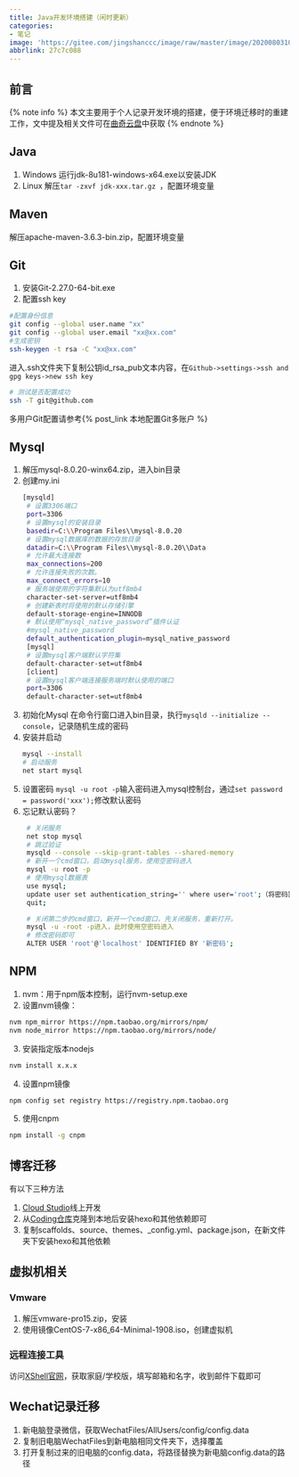 ```yaml
---
title: Java开发环境搭建（闲时更新）
categories:
- 笔记
image: 'https://gitee.com/jingshanccc/image/raw/master/image/20200803104632.jpg'
abbrlink: 27c7c088
---
```

<p/>

<!-- more -->

## 前言

{% note info %}
本文主要用于个人记录开发环境的搭建，便于环境迁移时的重建工作，文中提及相关文件可在[曲奇云盘](https://quqi.com/)中获取
{% endnote %}
## Java
1. Windows
   运行jdk-8u181-windows-x64.exe以安装JDK
2. Linux
   解压`tar -zxvf jdk-xxx.tar.gz `，配置环境变量

## Maven
解压apache-maven-3.6.3-bin.zip，配置环境变量
## Git
1. 安装Git-2.27.0-64-bit.exe
2. 配置ssh key
```bash
#配置身份信息
git config --global user.name "xx"
git config --global user.email "xx@xx.com"
#生成密钥
ssh-keygen -t rsa -C "xx@xx.com"
```
进入.ssh文件夹下复制公钥id_rsa_pub文本内容，在` Github->settings->ssh and gpg keys->new ssh key `
```bash
# 测试是否配置成功
ssh -T git@github.com
```
多用户Git配置请参考{% post_link 本地配置Git多账户 %}

## Mysql
1. 解压mysql-8.0.20-winx64.zip，进入bin目录
2. 创建my.ini
   ```bash
   [mysqld]
    # 设置3306端口
    port=3306
    # 设置mysql的安装目录
    basedir=C:\\Program Files\\mysql-8.0.20
    # 设置mysql数据库的数据的存放目录
    datadir=C:\\Program Files\\mysql-8.0.20\\Data
    # 允许最大连接数
    max_connections=200
    # 允许连接失败的次数。
    max_connect_errors=10
    # 服务端使用的字符集默认为utf8mb4
    character-set-server=utf8mb4
    # 创建新表时将使用的默认存储引擎
    default-storage-engine=INNODB
    # 默认使用“mysql_native_password”插件认证
    #mysql_native_password
    default_authentication_plugin=mysql_native_password
    [mysql]
    # 设置mysql客户端默认字符集
    default-character-set=utf8mb4
    [client]
    # 设置mysql客户端连接服务端时默认使用的端口
    port=3306
    default-character-set=utf8mb4
   ```
3. 初始化Mysql
   在命令行窗口进入bin目录，执行` mysqld --initialize --console `，记录随机生成的密码
4. 安装并启动
   ```bash
   mysql --install
   # 启动服务
   net start mysql
   ```
5. 设置密码
   `mysql -u root -p`输入密码进入mysql控制台，通过`set password = password('xxx');`修改默认密码
6. 忘记默认密码？
   ```bash
    # 关闭服务 
    net stop mysql
    # 跳过验证
    mysqld --console --skip-grant-tables --shared-memory 
    # 新开一个cmd窗口，启动mysql服务，使用空密码进入 
    mysql -u root -p
    # 使用mysql数据表
    use mysql;
    update user set authentication_string='' where user='root';（将密码置为空）
    quit;

    # 关闭第二步的cmd窗口，新开一个cmd窗口，先关闭服务，重新打开。
    mysql -u -root -p进入，此时使用空密码进入
    # 修改密码即可
    ALTER USER 'root'@'localhost' IDENTIFIED BY '新密码';
   ```

## NPM
1. nvm：用于npm版本控制，运行nvm-setup.exe
2. 设置nvm镜像：
```bash
nvm npm_mirror https://npm.taobao.org/mirrors/npm/
nvm node_mirror https://npm.taobao.org/mirrors/node/
```
3. 安装指定版本nodejs
```bash   
nvm install x.x.x
```
4. 设置npm镜像
```bash   
npm config set registry https://registry.npm.taobao.org
```
5. 使用cnpm
```bash
npm install -g cnpm
```

## 博客迁移
有以下三种方法
1. [Cloud Studio](https://realmicah.cloudstudio.net/dashboard/workspace)线上开发
2. 从[Coding仓库](https://realmicah.coding.net/)克隆到本地后安装hexo和其他依赖即可
3. 复制scaffolds、source、themes、_config.yml、package.json，在新文件夹下安装hexo和其他依赖
   
## 虚拟机相关
### Vmware
1. 解压vmware-pro15.zip，安装
2. 使用镜像CentOS-7-x86_64-Minimal-1908.iso，创建虚拟机
   
### 远程连接工具
访问[XShell官网](https://www.netsarang.com/zh/xshell/)，获取家庭/学校版，填写邮箱和名字，收到邮件下载即可

## Wechat记录迁移

1. 新电脑登录微信，获取WechatFiles/AllUsers/config/config.data
2. 复制旧电脑WechatFiles到新电脑相同文件夹下，选择覆盖
3. 打开复制过来的旧电脑的config.data，将路径替换为新电脑config.data的路径